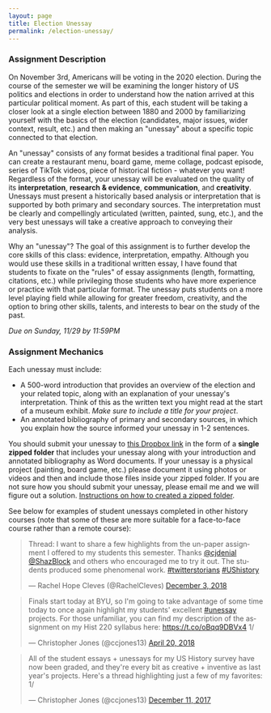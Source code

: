 ```yaml
---
layout: page
title: Election Unessay
permalink: /election-unessay/
---
```


### Assignment Description

On November 3rd, Americans will be voting in the 2020 election. During the course of the semester we will be examining the longer history of US politics and elections in order to understand how the nation arrived at this particular political moment. As part of this, each student will be taking a closer look at a single election between 1880 and 2000 by familiarizing yourself with the basics of the election (candidates, major issues, wider context, result, etc.) and then making an "unessay" about a specific topic connected to that election. 

An "unessay" consists of any format besides a traditional final paper. You can create a restaurant menu, board game, meme collage, podcast episode, series of TikTok videos, piece of historical fiction - whatever you want! Regardless of the format, your unessay will be evaluated on the quality of its **interpretation**, **research & evidence**, **communication**, and **creativity**. Unessays must present a historically based analysis or interpretation that is supported by both primary and secondary sources. The interpretation must be clearly and compellingly articulated (written, painted, sung, etc.), and the very best unessays will take a creative approach to conveying their analysis. 

Why an "unessay"? The goal of this assignment is to further develop the core skills of this class: evidence, interpretation, empathy. Although you would use these skills in a traditional written essay, I have found that students to fixate on the "rules" of essay assignments (length, formatting, citations, etc.) while privileging those students who have more experience or practice with that particular format. The unessay puts students on a more level playing field while allowing for greater freedom, creativity, and the option to bring other skills, talents, and interests to bear on the study of the past.

*Due on Sunday, 11/29 by 11:59PM*

### Assignment Mechanics

Each unessay must include: 

- A 500-word introduction that provides an overview of the election and your related topic, along with an explanation of your unessay's interpretation. Think of this as the written text you might read at the start of a museum exhibit. *Make sure to include a title for your project*.
- An annotated bibliography of primary and secondary sources, in which you explain how the source informed your unessay in 1-2 sentences.

You should submit your unessay to [this Dropbox link](comingsoon) in the form of a **single zipped folder** that includes your unessay along with your introduction and annotated bibliography as Word documents. If your unessay is a physical project (painting, board game, etc.) please document it using photos or videos and then and include those files inside your zipped folder. If you are not sure how you should submit your unessay, please email me and we will figure out a solution. [Instructions on how to created a zipped folder](http://rasmussen.libanswers.com/faq/32413).

See below for examples of student unessays completed in other history courses (note that some of these are more suitable for a face-to-face course rather than a remote course): 

<div class="center">

<blockquote class="twitter-tweet"><p lang="en" dir="ltr">Thread: I want to share a few highlights from the un-paper assignment I offered to my students this semester. Thanks <a href="https://twitter.com/cjdenial?ref_src=twsrc%5Etfw">@cjdenial</a> <a href="https://twitter.com/ShazBlock?ref_src=twsrc%5Etfw">@ShazBlock</a> and others who encouraged me to try it out. The students produced some phenomenal work. <a href="https://twitter.com/hashtag/twitterstorians?src=hash&amp;ref_src=twsrc%5Etfw">#twitterstorians</a> <a href="https://twitter.com/hashtag/UShistory?src=hash&amp;ref_src=twsrc%5Etfw">#UShistory</a></p>&mdash; Rachel Hope Cleves (@RachelCleves) <a href="https://twitter.com/RachelCleves/status/1069737700633296901?ref_src=twsrc%5Etfw">December 3, 2018</a></blockquote> <script async src="https://platform.twitter.com/widgets.js" charset="utf-8"></script> 

<blockquote class="twitter-tweet"><p lang="en" dir="ltr">Finals start today at BYU, so I&#39;m going to take advantage of some time today to once again highlight my students&#39; excellent <a href="https://twitter.com/hashtag/unessay?src=hash&amp;ref_src=twsrc%5Etfw">#unessay</a> projects. For those unfamiliar, you can find my description of the assignment on my Hist 220 syllabus here: <a href="https://t.co/oBqq9DBVx4">https://t.co/oBqq9DBVx4</a> 1/</p>&mdash; Christopher Jones (@ccjones13) <a href="https://twitter.com/ccjones13/status/987404629401993216?ref_src=twsrc%5Etfw">April 20, 2018</a></blockquote> <script async src="https://platform.twitter.com/widgets.js" charset="utf-8"></script> 

<blockquote class="twitter-tweet"><p lang="en" dir="ltr">All of the student essays + unessays for my US History survey have now been graded, and they&#39;re every bit as creative + inventive as last year&#39;s projects. Here&#39;s a thread highlighting just a few of my favorites: 1/</p>&mdash; Christopher Jones (@ccjones13) <a href="https://twitter.com/ccjones13/status/940329059073982464?ref_src=twsrc%5Etfw">December 11, 2017</a></blockquote> <script async src="https://platform.twitter.com/widgets.js" charset="utf-8"></script>

</div>


